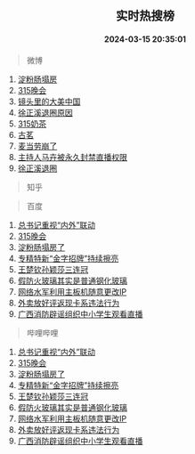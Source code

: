 <div align="center"><h2>实时热搜榜</h2><h4>2024-03-15 20:35:01</h4></div>

> 微博  

1. [淀粉肠塌房](https://s.weibo.com/weibo?q=%E6%B7%80%E7%B2%89%E8%82%A0%E5%A1%8C%E6%88%BF&t=31&band_rank=1&Refer=top)<br />
2. [315晚会](https://s.weibo.com/weibo?q=%23315%E6%99%9A%E4%BC%9A%23&t=31&band_rank=2&Refer=top)<br />
3. [镜头里的大美中国](https://s.weibo.com/weibo?q=%23%E9%95%9C%E5%A4%B4%E9%87%8C%E7%9A%84%E5%A4%A7%E7%BE%8E%E4%B8%AD%E5%9B%BD%23&t=31&band_rank=3&Refer=top)<br />
4. [徐正溪退圈原因](https://s.weibo.com/weibo?q=%23%E5%BE%90%E6%AD%A3%E6%BA%AA%E9%80%80%E5%9C%88%E5%8E%9F%E5%9B%A0%23&t=31&band_rank=4&Refer=top)<br />
5. [315奶茶](https://s.weibo.com/weibo?q=315%E5%A5%B6%E8%8C%B6&t=31&band_rank=5&Refer=top)<br />
6. [古茗](https://s.weibo.com/weibo?q=%E5%8F%A4%E8%8C%97&t=31&band_rank=6&Refer=top)<br />
7. [麦当劳崩了](https://s.weibo.com/weibo?q=%E9%BA%A6%E5%BD%93%E5%8A%B3%E5%B4%A9%E4%BA%86&t=31&band_rank=7&Refer=top)<br />
8. [主持人马卉被永久封禁直播权限](https://s.weibo.com/weibo?q=%23%E4%B8%BB%E6%8C%81%E4%BA%BA%E9%A9%AC%E5%8D%89%E8%A2%AB%E6%B0%B8%E4%B9%85%E5%B0%81%E7%A6%81%E7%9B%B4%E6%92%AD%E6%9D%83%E9%99%90%23&t=31&band_rank=8&Refer=top)<br />
9. [徐正溪退圈](https://s.weibo.com/weibo?q=%23%E5%BE%90%E6%AD%A3%E6%BA%AA%E9%80%80%E5%9C%88%23&t=31&band_rank=9&Refer=top)<br />

> 知乎  


> 百度  

1. [总书记重视“内外”联动](https://www.baidu.com/s?wd=%E6%80%BB%E4%B9%A6%E8%AE%B0%E9%87%8D%E8%A7%86%E2%80%9C%E5%86%85%E5%A4%96%E2%80%9D%E8%81%94%E5%8A%A8&sa=fyb_news&rsv_dl=fyb_news)<br />
2. [315晚会](https://www.baidu.com/s?wd=315%E6%99%9A%E4%BC%9A&sa=fyb_news&rsv_dl=fyb_news)<br />
3. [淀粉肠塌房了](https://www.baidu.com/s?wd=%E6%B7%80%E7%B2%89%E8%82%A0%E5%A1%8C%E6%88%BF%E4%BA%86&sa=fyb_news&rsv_dl=fyb_news)<br />
4. [专精特新“金字招牌”持续擦亮](https://www.baidu.com/s?wd=%E4%B8%93%E7%B2%BE%E7%89%B9%E6%96%B0%E2%80%9C%E9%87%91%E5%AD%97%E6%8B%9B%E7%89%8C%E2%80%9D%E6%8C%81%E7%BB%AD%E6%93%A6%E4%BA%AE&sa=fyb_news&rsv_dl=fyb_news)<br />
5. [王楚钦孙颖莎三连冠](https://www.baidu.com/s?wd=%E7%8E%8B%E6%A5%9A%E9%92%A6%E5%AD%99%E9%A2%96%E8%8E%8E%E4%B8%89%E8%BF%9E%E5%86%A0&sa=fyb_news&rsv_dl=fyb_news)<br />
6. [假防火玻璃其实是普通钢化玻璃](https://www.baidu.com/s?wd=%E5%81%87%E9%98%B2%E7%81%AB%E7%8E%BB%E7%92%83%E5%85%B6%E5%AE%9E%E6%98%AF%E6%99%AE%E9%80%9A%E9%92%A2%E5%8C%96%E7%8E%BB%E7%92%83&sa=fyb_news&rsv_dl=fyb_news)<br />
7. [网络水军利用主板机随意更改IP](https://www.baidu.com/s?wd=%E7%BD%91%E7%BB%9C%E6%B0%B4%E5%86%9B%E5%88%A9%E7%94%A8%E4%B8%BB%E6%9D%BF%E6%9C%BA%E9%9A%8F%E6%84%8F%E6%9B%B4%E6%94%B9IP&sa=fyb_news&rsv_dl=fyb_news)<br />
8. [外卖放好评返现卡系违法行为](https://www.baidu.com/s?wd=%E5%A4%96%E5%8D%96%E6%94%BE%E5%A5%BD%E8%AF%84%E8%BF%94%E7%8E%B0%E5%8D%A1%E7%B3%BB%E8%BF%9D%E6%B3%95%E8%A1%8C%E4%B8%BA&sa=fyb_news&rsv_dl=fyb_news)<br />
9. [广西消防辟谣组织中小学生观看直播](https://www.baidu.com/s?wd=%E5%B9%BF%E8%A5%BF%E6%B6%88%E9%98%B2%E8%BE%9F%E8%B0%A3%E7%BB%84%E7%BB%87%E4%B8%AD%E5%B0%8F%E5%AD%A6%E7%94%9F%E8%A7%82%E7%9C%8B%E7%9B%B4%E6%92%AD&sa=fyb_news&rsv_dl=fyb_news)<br />

> 哔哩哔哩  

1. [总书记重视“内外”联动](https://www.baidu.com/s?wd=%E6%80%BB%E4%B9%A6%E8%AE%B0%E9%87%8D%E8%A7%86%E2%80%9C%E5%86%85%E5%A4%96%E2%80%9D%E8%81%94%E5%8A%A8&sa=fyb_news&rsv_dl=fyb_news)<br />
2. [315晚会](https://www.baidu.com/s?wd=315%E6%99%9A%E4%BC%9A&sa=fyb_news&rsv_dl=fyb_news)<br />
3. [淀粉肠塌房了](https://www.baidu.com/s?wd=%E6%B7%80%E7%B2%89%E8%82%A0%E5%A1%8C%E6%88%BF%E4%BA%86&sa=fyb_news&rsv_dl=fyb_news)<br />
4. [专精特新“金字招牌”持续擦亮](https://www.baidu.com/s?wd=%E4%B8%93%E7%B2%BE%E7%89%B9%E6%96%B0%E2%80%9C%E9%87%91%E5%AD%97%E6%8B%9B%E7%89%8C%E2%80%9D%E6%8C%81%E7%BB%AD%E6%93%A6%E4%BA%AE&sa=fyb_news&rsv_dl=fyb_news)<br />
5. [王楚钦孙颖莎三连冠](https://www.baidu.com/s?wd=%E7%8E%8B%E6%A5%9A%E9%92%A6%E5%AD%99%E9%A2%96%E8%8E%8E%E4%B8%89%E8%BF%9E%E5%86%A0&sa=fyb_news&rsv_dl=fyb_news)<br />
6. [假防火玻璃其实是普通钢化玻璃](https://www.baidu.com/s?wd=%E5%81%87%E9%98%B2%E7%81%AB%E7%8E%BB%E7%92%83%E5%85%B6%E5%AE%9E%E6%98%AF%E6%99%AE%E9%80%9A%E9%92%A2%E5%8C%96%E7%8E%BB%E7%92%83&sa=fyb_news&rsv_dl=fyb_news)<br />
7. [网络水军利用主板机随意更改IP](https://www.baidu.com/s?wd=%E7%BD%91%E7%BB%9C%E6%B0%B4%E5%86%9B%E5%88%A9%E7%94%A8%E4%B8%BB%E6%9D%BF%E6%9C%BA%E9%9A%8F%E6%84%8F%E6%9B%B4%E6%94%B9IP&sa=fyb_news&rsv_dl=fyb_news)<br />
8. [外卖放好评返现卡系违法行为](https://www.baidu.com/s?wd=%E5%A4%96%E5%8D%96%E6%94%BE%E5%A5%BD%E8%AF%84%E8%BF%94%E7%8E%B0%E5%8D%A1%E7%B3%BB%E8%BF%9D%E6%B3%95%E8%A1%8C%E4%B8%BA&sa=fyb_news&rsv_dl=fyb_news)<br />
9. [广西消防辟谣组织中小学生观看直播](https://www.baidu.com/s?wd=%E5%B9%BF%E8%A5%BF%E6%B6%88%E9%98%B2%E8%BE%9F%E8%B0%A3%E7%BB%84%E7%BB%87%E4%B8%AD%E5%B0%8F%E5%AD%A6%E7%94%9F%E8%A7%82%E7%9C%8B%E7%9B%B4%E6%92%AD&sa=fyb_news&rsv_dl=fyb_news)<br />
